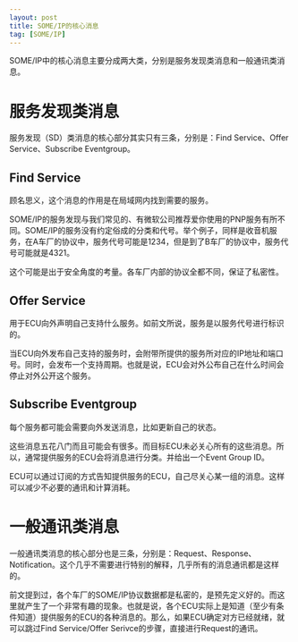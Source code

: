 ```yaml
---
layout: post
title: SOME/IP的核心消息
tag: [SOME/IP]
---
```


SOME/IP中的核心消息主要分成两大类，分别是服务发现类消息和一般通讯类消息。

<!--break-->


# 服务发现类消息

服务发现（SD）类消息的核心部分其实只有三条，分别是：Find Service、Offer Service、Subscribe Eventgroup。



## Find Service

顾名思义，这个消息的作用是在局域网内找到需要的服务。

SOME/IP的服务发现与我们常见的、有微软公司推荐爱你使用的PNP服务有所不同。SOME/IP的服务没有约定俗成的分类和代号。举个例子，同样是收音机服务，在A车厂的协议中，服务代号可能是1234，但是到了B车厂的协议中，服务代号可能就是4321。

这个可能是出于安全角度的考量。各车厂内部的协议全都不同，保证了私密性。



##  Offer Service

用于ECU向外声明自己支持什么服务。如前文所说，服务是以服务代号进行标识的。

当ECU向外发布自己支持的服务时，会附带所提供的服务所对应的IP地址和端口号。同时，会发布一个支持周期。也就是说，ECU会对外公布自己在什么时间会停止对外公开这个服务。



## Subscribe Eventgroup 

每个服务都可能会需要向外发送消息，比如更新自己的状态。

这些消息五花八门而且可能会有很多。而目标ECU未必关心所有的这些消息。所以，通常提供服务的ECU会将消息进行分类。并给出一个Event Group ID。

ECU可以通过订阅的方式告知提供服务的ECU，自己尽关心某一组的消息。这样可以减少不必要的通讯和计算消耗。



# 一般通讯类消息

一般通讯类消息的核心部分也是三条，分别是：Request、Response、Notification。这个几乎不需要进行特别的解释，几乎所有的消息通讯都是这样的。

前文提到过，各个车厂的SOME/IP协议数据都是私密的，是预先定义好的。而这里就产生了一个非常有趣的现象。也就是说，各个ECU实际上是知道（至少有条件知道）提供服务的ECU的各种消息的。那么，如果ECU确定对方已经就绪，就可以跳过Find Service/Offer Serivce的步骤，直接进行Request的通讯。


